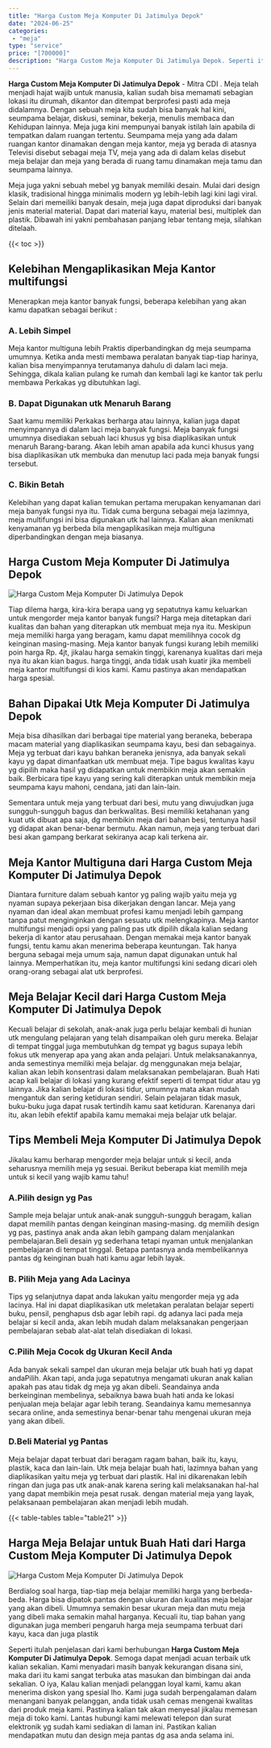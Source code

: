 ```yaml
---
title: "Harga Custom Meja Komputer Di Jatimulya Depok"
date: "2024-06-25"
categories:
 - "meja"
type: "service"
price: "[700000]"
description: "Harga Custom Meja Komputer Di Jatimulya Depok. Seperti itulah penjelasan dari kami berhubungan **Harga Custom Meja Komputer Di Jatimulya Depok**. Semoga dapa..."
---
```


**Harga Custom Meja Komputer Di Jatimulya Depok** - Mitra CDI . Meja telah menjadi hajat wajib untuk manusia, kalian sudah bisa memamati sebagian lokasi itu dirumah, dikantor dan ditempat berprofesi pasti ada meja didalamnya. Dengan sebuah meja kita sudah bisa banyak hal kini, seumpama belajar, diskusi, seminar, bekerja, menulis membaca dan Kehidupan lainnya. Meja juga kini mempunyai banyak istilah lain apabila di tempatkan dalam ruangan tertentu. Seumpama meja yang ada dalam ruangan kantor dinamakan dengan meja kantor, meja yg berada di atasnya Televisi disebut sebagai meja TV, meja yang ada di dalam kelas disebut meja belajar dan meja yang berada di ruang tamu dinamakan meja tamu dan seumpama lainnya.

Meja juga yakni sebuah mebel yg banyak memiliki desain. Mulai dari design klasik, tradisional hingga minimalis modern yg lebih-lebih lagi kini lagi viral. Selain dari memeiliki banyak desain, meja juga dapat diproduksi dari banyak jenis material material. Dapat dari material kayu, material besi, multiplek dan plastik. Dibawah ini yakni pembahasan panjang lebar tentang meja, silahkan ditelaah.

{{< toc >}}

## Kelebihan Mengaplikasikan Meja Kantor multifungsi

Menerapkan meja kantor banyak fungsi, beberapa kelebihan yang akan kamu dapatkan sebagai berikut :

### A. Lebih Simpel

Meja kantor multiguna lebih Praktis diperbandingkan dg meja seumpama umumnya. Ketika anda mesti membawa peralatan banyak tiap-tiap harinya, kalian bisa menyimpannya terutamanya dahulu di dalam laci meja. Sehingga, dikala kalian pulang ke rumah dan kembali lagi ke kantor tak perlu membawa Perkakas yg dibutuhkan lagi.

### B. Dapat Digunakan utk Menaruh Barang

Saat kamu memiliki Perkakas berharga atau lainnya, kalian juga dapat menyimpannya di dalam laci meja banyak fungsi. Meja banyak fungsi umumnya disediakan sebuah laci khusus yg bisa diaplikasikan untuk menaruh Barang-barang. Akan lebih aman apabila ada kunci khusus yang bisa diaplikasikan utk membuka dan menutup laci pada meja banyak fungsi tersebut.

### C. Bikin Betah

Kelebihan yang dapat kalian temukan pertama merupakan kenyamanan dari meja banyak fungsi nya itu. Tidak cuma berguna sebagai meja lazimnya, meja multifungsi ini bisa digunakan utk hal lainnya. Kalian akan menikmati kenyamanan yg berbeda bila mengaplikasikan meja multiguna diperbandingkan dengan meja biasanya.

## Harga Custom Meja Komputer Di Jatimulya Depok

![Harga Custom Meja Komputer Di Jatimulya Depok](/images/meja/meja-dewasa-027.jpg)

Tiap dilema harga, kira-kira berapa uang yg sepatutnya kamu keluarkan untuk mengorder meja kantor banyak fungsi? Harga meja ditetapkan dari kualitas dan bahan yang diterapkan utk membuat meja nya itu. Meskipun meja memiliki harga yang beragam, kamu dapat memilihnya cocok dg keinginan masing-masing. Meja kantor banyak fungsi kurang lebih memiliki poin harga Rp. 4jt, jikalau harga semakin tinggi, karenanya kualitas dari meja nya itu akan kian bagus. harga tinggi, anda tidak usah kuatir jika membeli meja kantor multifungsi di kios kami. Kamu pastinya akan mendapatkan harga spesial.

## Bahan Dipakai Utk Meja Komputer Di Jatimulya Depok

Meja bisa dihasilkan dari berbagai tipe material yang beraneka, beberapa macam material yang diaplikasikan seumpama kayu, besi dan sebagainya. Meja yg terbuat dari kayu bahkan beraneka jenisnya, ada banyak sekali kayu yg dapat dimanfaatkan utk membuat meja. Tipe bagus kwalitas kayu yg dipilih maka hasil yg didapatkan untuk membikin meja akan semakin baik. Berbicara tipe kayu yang sering kali diterapkan untuk membikin meja seumpama kayu mahoni, cendana, jati dan lain-lain.

Sementara untuk meja yang terbuat dari besi, mutu yang diwujudkan juga sungguh-sungguh bagus dan berkwalitas. Besi memiliki ketahanan yang kuat utk dibuat apa saja, dg membikin meja dari bahan besi, tentunya hasil yg didapat akan benar-benar bermutu. Akan namun, meja yang terbuat dari besi akan gampang berkarat sekiranya acap kali terkena air.

## Meja Kantor Multiguna dari Harga Custom Meja Komputer Di Jatimulya Depok

Diantara furniture dalam sebuah kantor yg paling wajib yaitu meja yg nyaman supaya pekerjaan bisa dikerjakan dengan lancar. Meja yang nyaman dan ideal akan membuat profesi kamu menjadi lebih gampang tanpa patut menginginkan dengan sesuatu utk melengkapinya. Meja kantor multifungsi menjadi opsi yang paling pas utk dipilih dikala kalian sedang bekerja di kantor atau perusahaan. Dengan memakai meja kantor banyak fungsi, tentu kamu akan menerima beberapa keuntungan. Tak hanya berguna sebagai meja umum saja, namun dapat digunakan untuk hal lainnya. Memperhatikan itu, meja kantor multifungsi kini sedang dicari oleh orang-orang sebagai alat utk berprofesi.

## Meja Belajar Kecil dari Harga Custom Meja Komputer Di Jatimulya Depok

Kecuali belajar di sekolah, anak-anak juga perlu belajar kembali di hunian utk mengulang pelajaran yang telah disampaikan oleh guru mereka. Belajar di tempat tinggal juga membutuhkan dg tempat yg bagus supaya lebih fokus utk menyerap apa yang akan anda pelajari. Untuk melaksanakannya, anda semestinya memiliki meja belajar. dg menggunakan meja belajar, kalian akan lebih konsentrasi dalam melaksanakan pembelajaran. Buah Hati acap kali belajar di lokasi yang kurang efektif seperti di tempat tidur atau yg lainnya. Jika kalian belajar di lokasi tidur, umumnya mata akan mudah mengantuk dan sering ketiduran sendiri. Selain pelajaran tidak masuk, buku-buku juga dapat rusak tertindih kamu saat ketiduran. Karenanya dari itu, akan lebih efektif apabila kamu memakai meja belajar utk belajar.

## Tips Membeli Meja Komputer Di Jatimulya Depok

Jikalau kamu berharap mengorder meja belajar untuk si kecil, anda seharusnya memilih meja yg sesuai. Berikut beberapa kiat memilih meja untuk si kecil yang wajib kamu tahu!

### A.Pilih design yg Pas

Sample meja belajar untuk anak-anak sungguh-sungguh beragam, kalian dapat memilih pantas dengan keinginan masing-masing. dg memilih design yg pas, pastinya anak anda akan lebih gampang dalam menjalankan pembelajaran.Beli desain yg sederhana tetapi nyaman untuk menjalankan pembelajaran di tempat tinggal. Betapa pantasnya anda membelikannya pantas dg keinginan buah hati kamu agar lebih layak.

### B. Pilih Meja yang Ada Lacinya

Tips yg selanjutnya dapat anda lakukan yaitu mengorder meja yg ada lacinya. Hal ini dapat diaplikasikan utk meletakan peralatan belajar seperti buku, pensil, penghapus dsb agar lebih rapi. dg adanya laci pada meja belajar si kecil anda, akan lebih mudah dalam melaksanakan pengerjaan pembelajaran sebab alat-alat telah disediakan di lokasi.

### C.Pilih Meja Cocok dg Ukuran Kecil Anda

Ada banyak sekali sampel dan ukuran meja belajar utk buah hati yg dapat andaPilih. Akan tapi, anda juga sepatutnya mengamati ukuran anak kalian apakah pas atau tidak dg meja yg akan dibeli. Seandainya anda berkeinginan membelinya, sebaiknya bawa buah hati anda ke lokasi penjualan meja belajar agar lebih terang. Seandainya kamu memesannya secara online, anda semestinya benar-benar tahu mengenai ukuran meja yang akan dibeli.

### D.Beli Material yg Pantas

Meja belajar dapat terbuat dari beragam ragam bahan, baik itu, kayu, plastik, kaca dan lain-lain. Utk meja belajar buah hati, lazimnya bahan yang diaplikasikan yaitu meja yg terbuat dari plastik. Hal ini dikarenakan lebih ringan dan juga pas utk anak-anak karena sering kali melaksanakan hal-hal yang dapat membikin meja pesat rusak. dengan material meja yang layak, pelaksanaan pembelajaran akan menjadi lebih mudah.

{{< table-tables table="table21" >}}

## Harga Meja Belajar untuk Buah Hati dari Harga Custom Meja Komputer Di Jatimulya Depok

![Harga Custom Meja Komputer Di Jatimulya Depok](/images/meja/meja-anak-008.jpg)

Berdialog soal harga, tiap-tiap meja belajar memiliki harga yang berbeda-beda. Harga bisa dipatok pantas dengan ukuran dan kualitas meja belajar yang akan dibeli. Umumnya semakin besar ukuran meja dan mutu meja yang dibeli maka semakin mahal harganya. Kecuali itu, tiap bahan yang digunakan juga memberi pengaruh harga meja seumpama terbuat dari kayu, kaca dan juga plastik

Seperti itulah penjelasan dari kami berhubungan **Harga Custom Meja Komputer Di Jatimulya Depok**. Semoga dapat menjadi acuan terbaik utk kalian sekalian. Kami menyadari masih banyak kekurangan disana sini, maka dari itu kami sangat terbuka atas masukan dan bimbingan dai anda sekalian. O iya, Kalau kalian menjadi pelanggan loyal kami, kamu akan menerima diskon yang spesial lho. Kami juga sudah berpengalaman dalam menangani banyak pelanggan, anda tidak usah cemas mengenai kwalitas dari produk meja kami. Pastinya kalian tak akan menyesal jikalau memesan meja di toko kami. Lantas hubungi kami melewati telepon dan surat elektronik yg sudah kami sediakan di laman ini. Pastikan kalian mendapatkan mutu dan design meja pantas dg asa anda selama ini.
